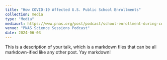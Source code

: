 ```yaml
---
title: "How COVID-19 Affected U.S. Public School Enrollments"
collection: media
type: "Media"
mediaurl: https://www.pnas.org/post/podcast/school-enrollment-during-covid-19-pandemic](https://publichealthpost.org/health-equity/how-covid-19-affected-u-s-public-school-enrollments/
venue: "PNAS Science Sessions Podcast"
date: 2024-06-03
---
```


This is a description of your talk, which is a markdown files that can be all markdown-ified like any other post. Yay markdown!


